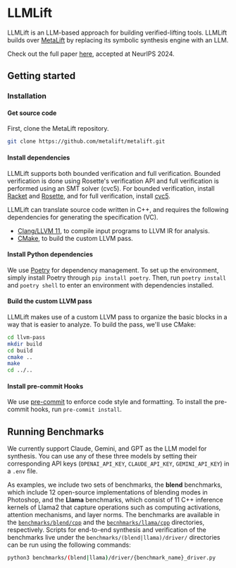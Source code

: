 # LLMLift
LLMLift is an LLM-based approach for building verified-lifting tools. LLMLift builds over [MetaLift](https://metalift.pages.dev/) by replacing its symbolic synthesis engine with an LLM.

Check out the full paper [here](https://openreview.net/forum?id=spwE9sLrfg), accepted at NeurIPS 2024.

## Getting started

### Installation

#### Get source code
First, clone the MetaLift repository.
```bash
git clone https://github.com/metalift/metalift.git
```

#### Install dependencies
LLMLift supports both bounded verification and full verification. Bounded verification is done using Rosette's verification API and full verification is performed using an SMT solver (cvc5).
For bounded verification, install [Racket](https://racket-lang.org) and [Rosette](https://github.com/emina/rosette), and for full verification, install [cvc5](https://cvc5.github.io/).

LLMLift can translate source code written in C++, and requires the following dependencies for generating the specification (VC).
  - [Clang/LLVM 11](https://llvm.org), to compile input programs to LLVM IR for analysis.
  - [CMake](https://cmake.org/), to build the custom LLVM pass.

#### Install Python dependencies
We use [Poetry](https://python-poetry.org/) for dependency management. To set up the environment, simply install Poetry through `pip install poetry`. Then, run `poetry install` and `poetry shell` to enter an environment with dependencies installed.

#### Build the custom LLVM pass
LLMLift makes use of a custom LLVM pass to organize the basic blocks in a way that is easier to analyze. To build the pass, we'll use CMake:

```bash
cd llvm-pass
mkdir build
cd build
cmake ..
make
cd ../..
```

#### Install pre-commit Hooks
We use [pre-commit](https://pre-commit.com/) to enforce code style and formatting. To install the pre-commit hooks, run `pre-commit install`.

## Running Benchmarks
We currently support Claude, Gemini, and GPT as the LLM model for synthesis. You can use any of these three models by setting their corresponding API keys (`OPENAI_API_KEY`, `CLAUDE_API_KEY`, `GEMINI_API_KEY`) in a `.env` file.

As examples, we include two sets of benchmarks, the **blend** benchmarks, which include 12 open-source implementations of blending modes in Photoshop, and the **Llama** benchmarks, which consist of 11 C++ inference kernels of Llama2 that capture operations such as computing activations, attention mechanisms, and layer norms. The benchmarks are available in the [`benchmarks/blend/cpp`](./benchmarks/blend/cpp) and the [`becnhmarks/llama/cpp`](./becnhmarks/llama/cpp) directories, respectively. Scripts for end-to-end synthesis and verification of the benchmarks live under the `benchmarks/(blend|llama)/driver/` directories can be run using the following commands:

```bash
python3 benchmarks/(blend|llama)/driver/{benchmark_name}_driver.py
```
